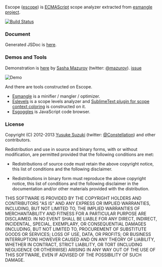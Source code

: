 Escope ([escope](http://github.com/Constellation/escope)) is
[ECMAScript](http://www.ecma-international.org/publications/standards/Ecma-262.htm)
scope analyzer extracted from [esmangle project](http://github.com/Constellation/esmangle).

[![Build Status](https://travis-ci.org/Constellation/escope.png?branch=master)](https://travis-ci.org/Constellation/escope)

### Document

Generated JSDoc is [here](http://constellation.github.io/escope/).

### Demos and Tools

Demonstration is [here](http://mazurov.github.io/escope-demo/) by [Sasha Mazurov](https://github.com/mazurov) (twitter: [@mazurov](http://twitter.com/mazurov)). [issue](https://github.com/Constellation/escope/issues/14)

![Demo](https://f.cloud.github.com/assets/75759/462920/7aa6dd40-b4f5-11e2-9f07-9f4e8d0415f9.gif)


And there are tools constructed on Escope.

- [Esmangle](https://github.com/Constellation/esmangle) is a minifier / mangler / optimizer.
- [Eslevels](https://github.com/mazurov/eslevels) is a scope levels analyzer and [SublimeText plugin for scope context coloring](https://github.com/mazurov/sublime-levels) is constructed on it.
- [Esgoggles](https://github.com/keeyipchan/esgoggles) is JavaScript code browser.


### License

Copyright (C) 2012-2013 [Yusuke Suzuki](http://github.com/Constellation)
 (twitter: [@Constellation](http://twitter.com/Constellation)) and other contributors.

Redistribution and use in source and binary forms, with or without
modification, are permitted provided that the following conditions are met:

  * Redistributions of source code must retain the above copyright
    notice, this list of conditions and the following disclaimer.

  * Redistributions in binary form must reproduce the above copyright
    notice, this list of conditions and the following disclaimer in the
    documentation and/or other materials provided with the distribution.

THIS SOFTWARE IS PROVIDED BY THE COPYRIGHT HOLDERS AND CONTRIBUTORS "AS IS"
AND ANY EXPRESS OR IMPLIED WARRANTIES, INCLUDING, BUT NOT LIMITED TO, THE
IMPLIED WARRANTIES OF MERCHANTABILITY AND FITNESS FOR A PARTICULAR PURPOSE
ARE DISCLAIMED. IN NO EVENT SHALL <COPYRIGHT HOLDER> BE LIABLE FOR ANY
DIRECT, INDIRECT, INCIDENTAL, SPECIAL, EXEMPLARY, OR CONSEQUENTIAL DAMAGES
(INCLUDING, BUT NOT LIMITED TO, PROCUREMENT OF SUBSTITUTE GOODS OR SERVICES;
LOSS OF USE, DATA, OR PROFITS; OR BUSINESS INTERRUPTION) HOWEVER CAUSED AND
ON ANY THEORY OF LIABILITY, WHETHER IN CONTRACT, STRICT LIABILITY, OR TORT
(INCLUDING NEGLIGENCE OR OTHERWISE) ARISING IN ANY WAY OUT OF THE USE OF
THIS SOFTWARE, EVEN IF ADVISED OF THE POSSIBILITY OF SUCH DAMAGE.
